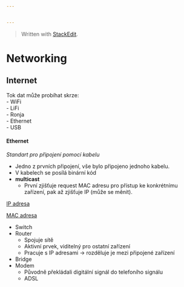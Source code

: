 ```yaml
---


---
```


<blockquote>
<p>Written with <a href="https://stackedit.io/">StackEdit</a>.</p>
</blockquote>
<h1 id="networking">Networking</h1>
<h2 id="internet">Internet</h2>
<p>Tok dat může probíhat skrze:<br>
- WiFi<br>
- LiFi<br>
- Ronja<br>
- Ethernet<br>
- USB</p>
<h4 id="ethernet">Ethernet</h4>
<p><em>Standart pro připojení pomocí kabelu</em></p>
<ul>
<li>Jedno z prvních připojení, vše bylo připojeno jednoho kabelu.</li>
<li>V kabelech se posílá binární kód</li>
<li><strong>multicast</strong>
<ul>
<li>První zjišťuje request MAC adresu pro přístup ke konkrétnímu zařízení, pak až zjišťuje IP (může se měnit).</li>
</ul>
</li>
</ul>
<p><a href="%5Bhttps://cs.wikipedia.org/wiki/IP_adresa%5D(https://cs.wikipedia.org/wiki/IP_adresa)">IP adresa</a></p>
<p><a href="%5Bhttps://cs.wikipedia.org/wiki/MAC_adresa%5D(https://cs.wikipedia.org/wiki/MAC_adresa)">MAC adresa</a></p>
<ul>
<li>Switch</li>
<li>Router
<ul>
<li>Spojuje sítě</li>
<li>Aktivní prvek, viditelný pro ostatní zařízení</li>
<li>Pracuje s IP adresami -&gt; rozděluje je mezi připojené zařízení</li>
</ul>
</li>
<li>Bridge</li>
<li>Modem
<ul>
<li>Původně překládali digitální signál do telefoního signálu</li>
<li>ADSL<br>
<img src="http://www.hoggnet.com/NWWPics/Ethernet-Ring.png" alt=""></li>
</ul>
</li>
</ul>


